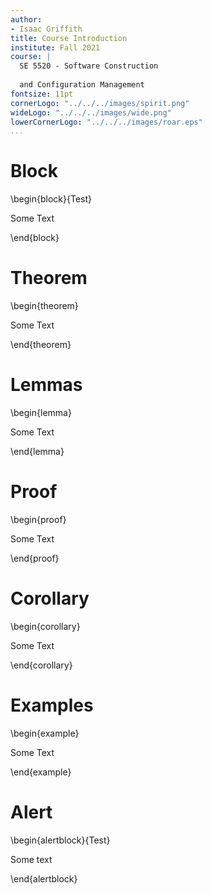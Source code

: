 ```yaml
---
author:
- Isaac Griffith
title: Course Introduction
institute: Fall 2021
course: | 
  SE 5520 - Software Construction 
  
  and Configuration Management
fontsize: 11pt
cornerLogo: "../../../images/spirit.png"
wideLogo: "../../../images/wide.png"
lowerCornerLogo: "../../../images/roar.eps"
...
```


# Block

\begin{block}{Test}

Some Text

\end{block}

# Theorem

\begin{theorem}

Some Text

\end{theorem}


# Lemmas

\begin{lemma}

Some Text

\end{lemma}

# Proof

\begin{proof}

Some Text

\end{proof}

# Corollary

\begin{corollary}

Some Text

\end{corollary}

# Examples

\begin{example}

Some Text

\end{example}

# Alert

\begin{alertblock}{Test}

Some text

\end{alertblock}
